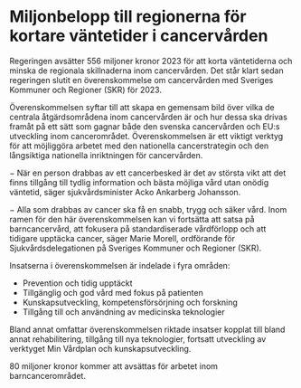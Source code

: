 # Miljonbelopp till regionerna för kortare väntetider i cancervården

Regeringen avsätter 556 miljoner kronor 2023 för att korta väntetiderna och minska de regionala skillnaderna inom cancervården. Det står klart sedan regeringen slutit en överenskommelse om cancervården med Sveriges Kommuner och Regioner (SKR) för 2023.

Överenskommelsen syftar till att skapa en gemensam bild över vilka de centrala åtgärdsområdena inom cancervården är och hur dessa ska drivas framåt på ett sätt som gagnar både den svenska cancervården och EU:s utveckling inom cancerområdet. Överenskommelsen är ett viktigt verktyg för att möjliggöra arbetet med den nationella cancerstrategin och den långsiktiga nationella inriktningen för cancervården.

− När en person drabbas av ett cancerbesked är det av största vikt att det finns tillgång till tydlig information och bästa möjliga vård utan onödig väntetid, säger sjukvårdsminister Acko Ankarberg Johansson.

− Alla som drabbas av cancer ska få en snabb, trygg och säker vård. Inom ramen för den här överenskommelsen kan vi fortsätta att satsa på barncancervård, att fokusera på standardiserade vårdförlopp och att tidigare upptäcka cancer, säger Marie Morell, ordförande för Sjukvårdsdelegationen på Sveriges Kommuner och Regioner (SKR).

Insatserna i överenskommelsen är indelade i fyra områden:

* Prevention och tidig upptäckt
* Tillgänglig och god vård med fokus på patienten
* Kunskapsutveckling, kompetensförsörjning och forskning
* Tillgång till och användning av medicinska teknologier

Bland annat omfattar överenskommelsen riktade insatser kopplat till bland annat rehabilitering, tillgång till nya teknologier, fortsatt utveckling av verktyget Min Vårdplan och kunskapsutveckling.

80 miljoner kronor kommer att avsättas för arbetet inom barncancerområdet.
